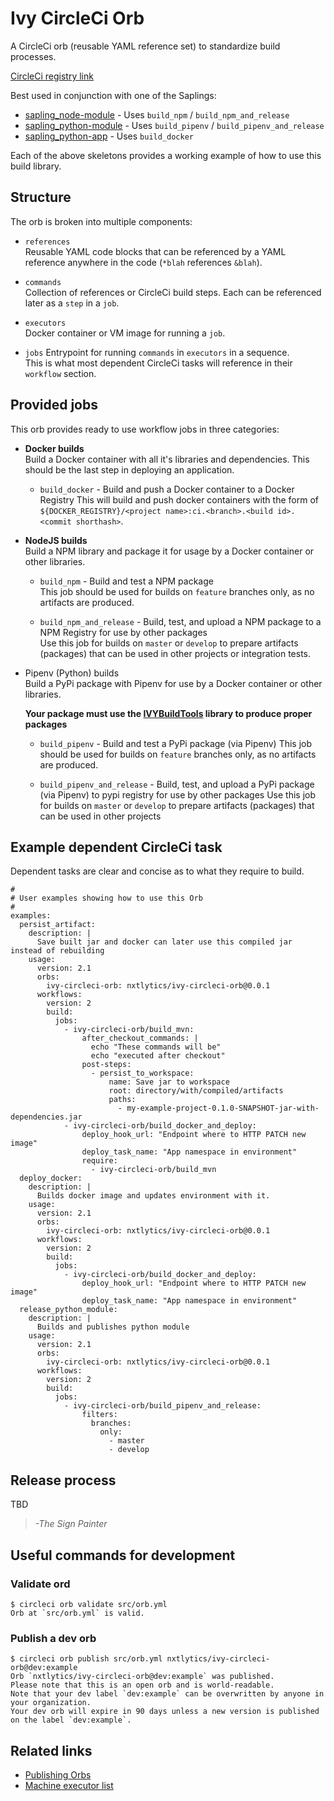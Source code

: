 # Ivy CircleCi Orb

A CircleCi orb (reusable YAML reference set) to standardize build processes.

[CircleCi registry link](https://circleci.com/orbs/registry/orb/nxtlytics/ivy-circleci-orb)

Best used in conjunction with one of the Saplings:
 * [sapling_node-module](https://github.com/nxtlytics/sapling_node-module) - Uses `build_npm` / `build_npm_and_release`
 * [sapling_python-module](https://github.com/nxtlytics/sapling_python-module) - Uses `build_pipenv` / `build_pipenv_and_release`
 * [sapling_python-app](https://github.com/nxtlytics/sapling_python-app) - Uses `build_docker`
 
Each of the above skeletons provides a working example of how to use this build library.
 
## Structure
 
The orb is broken into multiple components:
 * `references`  
    Reusable YAML code blocks that can be referenced by a YAML reference anywhere in the code (`*blah` references `&blah`).
  
 * `commands`  
    Collection of references or CircleCi build steps. Each can be referenced later as a `step` in a `job`.

 * `executors`  
    Docker container or VM image for running a `job`.

 * `jobs`
    Entrypoint for running `commands` in `executors` in a sequence.  
    This is what most dependent CircleCi tasks will reference in their `workflow` section.

## Provided jobs

This orb provides ready to use workflow jobs in three categories:

* **Docker builds**  
  Build a Docker container with all it's libraries and dependencies. This should be the last step in deploying an application.

  * `build_docker` - Build and push a Docker container to a Docker Registry
    This will build and push docker containers with the form of `${DOCKER_REGISTRY}/<project name>:ci.<branch>.<build id>.<commit shorthash>`.

* **NodeJS builds**  
  Build a NPM library and package it for usage by a Docker container or other libraries.

  * `build_npm` - Build and test a NPM package  
    This job should be used for builds on `feature` branches only, as no artifacts are produced.
    
  * `build_npm_and_release` - Build, test, and upload a NPM package to a NPM Registry for use by other packages  
    Use this job for builds on `master` or `develop` to prepare artifacts (packages) that can be used in other projects
    or integration tests.

* Pipenv (Python) builds  
  Build a PyPi package with Pipenv for use by a Docker container or other libraries.  
  
  **Your package must use the [IVYBuildTools](https://github.com/nxtlytics/ivy-build-tools-py) 
  library to produce proper packages**  

  * `build_pipenv` -  Build and test a PyPi package (via Pipenv)
    This job should be used for builds on `feature` branches only, as no artifacts are produced.    
  
  * `build_pipenv_and_release` - Build, test, and upload a PyPi package (via Pipenv) to pypi registry for use by other packages
    Use this job for builds on `master` or `develop` to prepare artifacts (packages) that can be used in other projects

## Example dependent CircleCi task

Dependent tasks are clear and concise as to what they require to build.  

```shell
#
# User examples showing how to use this Orb
#
examples:
  persist_artifact:
    description: |
      Save built jar and docker can later use this compiled jar instead of rebuilding
    usage:
      version: 2.1
      orbs:
        ivy-circleci-orb: nxtlytics/ivy-circleci-orb@0.0.1
      workflows:
        version: 2
        build:
          jobs:
            - ivy-circleci-orb/build_mvn:
                after_checkout_commands: |
                  echo "These commands will be"
                  echo "executed after checkout"
                post-steps:
                  - persist_to_workspace:
                      name: Save jar to workspace
                      root: directory/with/compiled/artifacts
                      paths:
                        - my-example-project-0.1.0-SNAPSHOT-jar-with-dependencies.jar
            - ivy-circleci-orb/build_docker_and_deploy:
                deploy_hook_url: "Endpoint where to HTTP PATCH new image"
                deploy_task_name: "App namespace in environment"
                require:
                  - ivy-circleci-orb/build_mvn
  deploy_docker:
    description: |
      Builds docker image and updates environment with it.
    usage:
      version: 2.1
      orbs:
        ivy-circleci-orb: nxtlytics/ivy-circleci-orb@0.0.1
      workflows:
        version: 2
        build:
          jobs:
            - ivy-circleci-orb/build_docker_and_deploy:
                deploy_hook_url: "Endpoint where to HTTP PATCH new image"
                deploy_task_name: "App namespace in environment"
  release_python_module:
    description: |
      Builds and publishes python module
    usage:
      version: 2.1
      orbs:
        ivy-circleci-orb: nxtlytics/ivy-circleci-orb@0.0.1
      workflows:
        version: 2
        build:
          jobs:
            - ivy-circleci-orb/build_pipenv_and_release:
                filters:
                  branches:
                    only:
                      - master
                      - develop
```

## Release process

TBD  
> *-The Sign Painter*


## Useful commands for development

### Validate ord

```
$ circleci orb validate src/orb.yml
Orb at `src/orb.yml` is valid.
```

### Publish a dev orb

```
$ circleci orb publish src/orb.yml nxtlytics/ivy-circleci-orb@dev:example
Orb `nxtlytics/ivy-circleci-orb@dev:example` was published.
Please note that this is an open orb and is world-readable.
Note that your dev label `dev:example` can be overwritten by anyone in your organization.
Your dev orb will expire in 90 days unless a new version is published on the label `dev:example`.
```


## Related links

- [Publishing Orbs](https://circleci.com/docs/2.0/creating-orbs/?gclid=EAIaIQobChMIpfWL3Jq25wIVhcDACh08JwBIEAAYASAAEgJqoPD_BwE)
- [Machine executor list](https://circleci.com/docs/2.0/configuration-reference/#machine)
